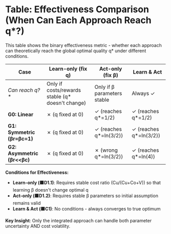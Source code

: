 # Table: Effectiveness Comparison (When Can Each Approach Reach q*?)

This table shows the binary effectiveness metric - whether each approach can theoretically reach the global optimal quality q* under different conditions.

| Case                        | Learn-only (fix q)                               | Act-only (fix β)            | Learn & Act            |
| --------------------------- | ------------------------------------------------ | --------------------------- | ---------------------- |
| **Can reach q*?**           | Only if costs/rewards stable (q* doesn't change) | Only if β parameters stable | Always ✓               |
| **G0: Linear**              | ✗ (q fixed at 0)                                 | ✓ (reaches q*=1/2)          | ✓ (reaches q*=1/2)     |
| **G1: Symmetric (βr=βc=1)** | ✗ (q fixed at 0)                                 | ✓ (reaches q*=ln(3/2))      | ✓ (reaches q*=ln(3/2)) |
| **G2: Asymmetric (βr<<βc)** | ✗ (q fixed at 0)                                 | ✗ (wrong q*=ln(3/2))        | ✓ (reaches q*=ln(4))   |

**Conditions for Effectiveness:**
- **Learn-only (🟩D1.1)**: Requires stable cost ratio (Cu/(Cu+Co+V)) so that learning β doesn't change optimal q
- **Act-only (🟩D1.2)**: Requires stable β parameters so initial assumption remains valid
- **Learn & Act (🟥C1)**: No conditions - always converges to true optimum

**Key Insight**: Only the integrated approach can handle both parameter uncertainty AND cost volatility.